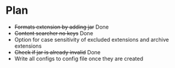 # Plan

* ~~Formats extension by adding jar~~ Done
* ~~Content searcher no keys~~ Done
* Option for case sensitivity of excluded extensions and archive extensions
* ~~Check if jar is already invalid~~ Done
* Write all configs to config file once they are created
